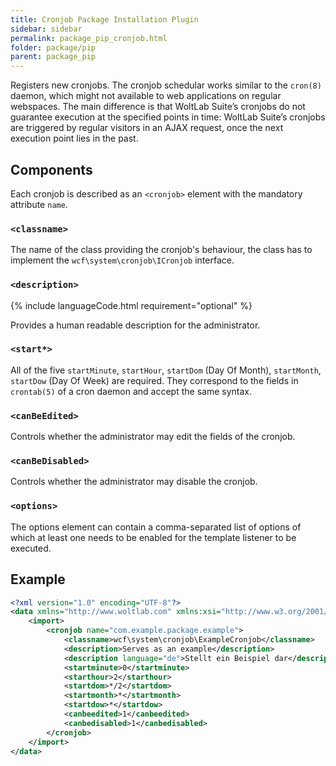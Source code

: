 ```yaml
---
title: Cronjob Package Installation Plugin
sidebar: sidebar
permalink: package_pip_cronjob.html
folder: package/pip
parent: package_pip
---
```


Registers new cronjobs.
The cronjob schedular works similar to the `cron(8)` daemon, which might not available to web applications on regular webspaces.
The main difference is that WoltLab Suite’s cronjobs do not guarantee execution at the specified points in time:
WoltLab Suite’s cronjobs are triggered by regular visitors in an AJAX request, once the next execution point lies in the past.

## Components

Each cronjob is described as an `<cronjob>` element with the mandatory attribute `name`.

### `<classname>`

The name of the class providing the cronjob's behaviour,
the class has to implement the `wcf\system\cronjob\ICronjob` interface.

### `<description>`

{% include languageCode.html requirement="optional" %}

Provides a human readable description for the administrator.

### `<start*>`

All of the five `startMinute`, `startHour`, `startDom` (Day Of Month), `startMonth`, `startDow` (Day Of Week) are required.
They correspond to the fields in `crontab(5)` of a cron daemon and accept the same syntax.

### `<canBeEdited>`

Controls whether the administrator may edit the fields of the cronjob.

### `<canBeDisabled>`

Controls whether the administrator may disable the cronjob.

### `<options>`

The options element can contain a comma-separated list of options of which at least one needs to be enabled for the template listener to be executed.

## Example

```xml
<?xml version="1.0" encoding="UTF-8"?>
<data xmlns="http://www.woltlab.com" xmlns:xsi="http://www.w3.org/2001/XMLSchema-instance" xsi:schemaLocation="http://www.woltlab.com http://www.woltlab.com/XSD/tornado/cronjob.xsd">
	<import>
		<cronjob name="com.example.package.example">
			<classname>wcf\system\cronjob\ExampleCronjob</classname>
			<description>Serves as an example</description>
			<description language="de">Stellt ein Beispiel dar</description>
			<startminute>0</startminute>
			<starthour>2</starthour>
			<startdom>*/2</startdom>
			<startmonth>*</startmonth>
			<startdow>*</startdow>
			<canbeedited>1</canbeedited>
			<canbedisabled>1</canbedisabled>
		</cronjob>
	</import>
</data>
```

